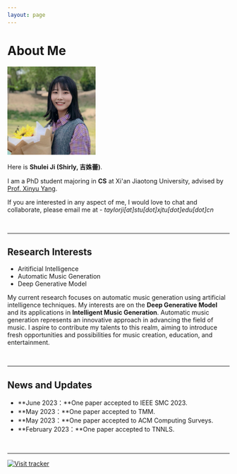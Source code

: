 ```yaml
---
layout: page
---
```


# About Me

<img src="/images/jishulei.jpg" class="floatpic" width="200" height="200">

Here is **Shulei Ji (Shirly, 吉姝蕾)**.

I am a PhD student majoring in **CS** at Xi'an Jiaotong University, advised by [Prof. Xinyu Yang](https://gr.xjtu.edu.cn/en/web/xyyang/).

If you are interested in any aspect of me, I would love to chat and collaborate, please email me at - *taylorji[at]stu[dot]xjtu[dot]edu[dot]cn*

<br>

---

## Research Interests

- Aritificial Intelligence
- Automatic Music Generation
- Deep Generative Model

My current research focuses on automatic music generation using artificial intelligence techniques. My interests are on the **Deep Generative Model** and its applications in **Intelligent Music Generation**. Automatic music generation represents an innovative approach in advancing the field of music. I aspire to contribute my talents to this realm, aiming to introduce fresh opportunities and possibilities for music creation, education, and entertainment.

<br>

---

## News and Updates

- **June 2023：**One paper accepted to IEEE SMC 2023.
- **May 2023：**One paper accepted to TMM.
- **May 2023：**One paper accepted to ACM Computing Surveys.
- **February 2023：**One paper accepted to TNNLS.
<br>

---
[![Visit tracker](https://clustrmaps.com/map_v2.png?cl=1768c4&w=a&t=n&d=pQyQkYWJ9EDu14vZFBycodEL-DKMU1JphEVRBVMsQAc&co=ffffff)](https://clustrmaps.com/site/1bxk2)

